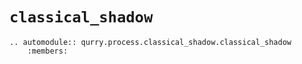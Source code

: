 # `classical_shadow`

```{eval-rst}
.. automodule:: qurry.process.classical_shadow.classical_shadow
    :members:
```
